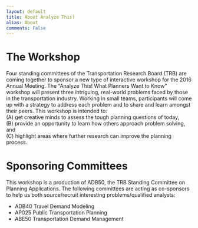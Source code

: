 ```yaml
---
layout: default
title: About Analyze This!
alias: About
comments: False
---
```

# The Workshop

Four standing committees of the Transportation Research Board (TRB) are coming together
to sponsor a new type of interactive workshop for the 2016 Annual Meeting.  The “Analyze
This! What Planners Want to Know” workshop will present three intriguing,
real-world problems faced by those in the transportation industry.  Working in small teams,
participants will come up with a strategy to address each problem and to share and learn
amongst their peers.  This workshop is intended to:  
(A) get creative minds to assess the tough planning questions of today,  
(B) provide an opportunity to learn how others approach problem solving, and  
(C) highlight areas where further research can improve the planning process.

# Sponsoring Committees

This workshop is a production of ADB50, the TRB Standing Committee on Planning Applications. The following committees are acting as co-sponsors to help us both source/recruit interesting problems/qualified analysts:

* ADB40 Travel Demand Modeling
* AP025 Public Transportation Planning
* ABE50 Transportation Demand Management
